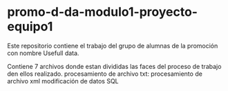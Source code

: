 # promo-d-da-modulo1-proyecto-equipo1
Este repositorio contiene el trabajo del grupo de alumnas de la promoción con nombre Usefull data. 

Contiene 7 archivos donde estan divididas las faces del proceso de trabajo den ellos realizado.
procesamiento de archivo txt:
procesamiento de archivo xml
modificación de datos SQL

